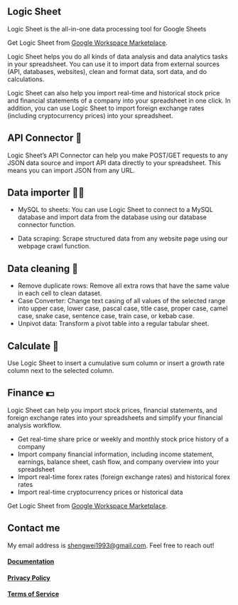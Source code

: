 ## Logic Sheet

Logic Sheet is the all-in-one data processing tool for Google Sheets

Get Logic Sheet from [Google Workspace Marketplace](https://workspace.google.com/marketplace/app/logic_sheet/796322869198).

Logic Sheet helps you do all kinds of data analysis and data analytics tasks in your spreadsheet. You can use it to import data from external sources (API, databases, websites), clean and format data, sort data, and do calculations.

Logic Sheet can also help you import real-time and historical stock price and financial statements of a company into your spreadsheet in one click. In addition, you can use Logic Sheet to import foreign exchange rates (including cryptocurrency prices) into your spreadsheet.

## API Connector 🤖️

Logic Sheet’s API Connector can help you make POST/GET requests to any JSON data source and import API data directly to your spreadsheet. This means you can import JSON from any URL.

## Data importer 🧑‍💻 

- MySQL to sheets: You can use Logic Sheet to connect to a MySQL database and import data from the database using our database connector function. 

- Data scraping: Scrape structured data from any website page using our webpage crawl function.

## Data cleaning 🧹

- Remove duplicate rows: Remove all extra rows that have the same value in each cell to clean dataset.
- Case Converter: Change text casing of all values of the selected range into upper case, lower case, pascal case, title case, proper case, camel case, snake case, sentence case, train case, or kebab case.
- Unpivot data: Transform a pivot table into a regular tabular sheet.

## Calculate 🧮

Use Logic Sheet to insert a cumulative sum column or insert a growth rate column next to the selected column.

## Finance 💵

Logic Sheet can help you import stock prices, financial statements, and foreign exchange rates into your spreadsheets and simplify your financial analysis workflow.  

- Get real-time share price or weekly and monthly stock price history of a company
- Import company financial information, including income statement, earnings, balance sheet, cash flow, and company overview into your spreadsheet
- Import real-time forex rates (foreign exchange rates) and historical forex rates
- Import real-time cryptocurrency prices or historical data

Get Logic Sheet from [Google Workspace Marketplace](https://workspace.google.com/marketplace/app/logic_sheet/796322869198).

## Contact me

My email address is shengwei1993@gmail.com. Feel free to reach out!

#### [Documentation](https://app.logicsheet.co/docs)
#### [Privacy Policy](https://app.logicsheet.co/privacy)
#### [Terms of Service](https://app.logicsheet.co/terms)
